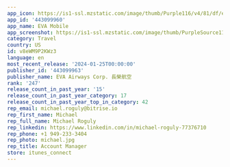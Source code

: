 ```yaml
---
app_icon: https://is1-ssl.mzstatic.com/image/thumb/Purple116/v4/81/df/e1/81dfe1d6-8634-1cae-ff4d-4b07c343a2ad/AppIcon-1x_U007emarketing-0-2-0-85-220-0.png/1024x1024bb.png
app_id: '443099960'
app_name: EVA Mobile
app_screenshot: https://is1-ssl.mzstatic.com/image/thumb/PurpleSource112/v4/ca/d7/36/cad73696-b8bf-e162-23ac-5b8ba43516c9/b2c9a150-026d-43ba-a0cf-f03924f155e2_iOS_1242x2688_en__U00281_U0029.jpg/1242x2688bb.png
category: Travel
country: US
id: v8eWM9P2KWz3
language: en
most_recent_release: '2024-01-25T00:00:00'
publisher_id: '443099963'
publisher_name: EVA Airways Corp. 長榮航空
rank: '247'
release_count_in_past_year: '15'
release_count_in_past_year_category: 17
release_count_in_past_year_top_in_category: 42
rep_email: michael.roguly@bitrise.io
rep_first_name: Michael
rep_full_name: Michael Roguly
rep_linkedin: https://www.linkedin.com/in/michael-roguly-77376710
rep_phone: +1 949-233-3404
rep_photo: michael.jpg
rep_title: Account Manager
store: itunes_connect
---
```

